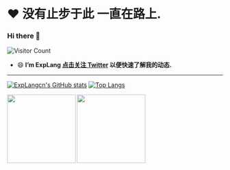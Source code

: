 # ❤️ 没有止步于此 一直在路上.

### Hi there 👋
![Visitor Count](https://profile-counter.glitch.me/ExpLangcn/count.svg)

- 😄 **I’m ExpLang [点击关注 Twitter](https://twitter.com/ExpLang_Cn) 以便快速了解我的动态.**

---

[![ExpLangcn's GitHub stats](https://github-readme-stats.vercel.app/api?username=ExpLangcn&layout=compact)](https://twitter.com/ExpLang_Cn) [![Top Langs](https://github-readme-stats.vercel.app/api/top-langs/?username=ExpLangcn&layout=compact)](https://twitter.com/ExpLang_Cn)

<div>
  <a href="https://twitter.com/ExpLang_Cn">
    <img align="left" height="160" src="https://github-readme-stats.vercel.app/api/top-langs/?username=ExpLangcn&layout=compact" />
  </a>
  <a href="https://github.com/ExpLangcn/ExpLangcn/edit/main/README.md">
    <img align="left" height="160" src="https://github-readme-stats.vercel.app/api?username=ExpLangcn&show_icons=true&count_private=true" />
  </a>
</div>
